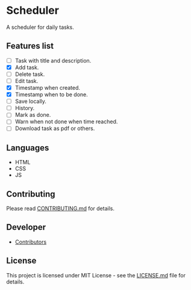 # Scheduler

A scheduler for daily tasks.

## Features list

- [ ] Task with title and description.
- [x] Add task.
- [ ] Delete task.
- [ ] Edit task.
- [x] Timestamp when created.
- [x] Timestamp when to be done.
- [ ] Save locally.
- [ ] History.
- [ ] Mark as done.
- [ ] Warn when not done when time reached.
- [ ] Download task as pdf or others.

## Languages

- HTML
- CSS 
- JS

## Contributing

Please read [CONTRIBUTING.md](CONTRIBUTING.md) for details.

## Developer

- [Contributors](https://github.com/lockedsociety/todo-app/graphs/contributors)

## License

This project is licensed under MIT License - see the [LICENSE.md](LICENSE.md) file for details.
